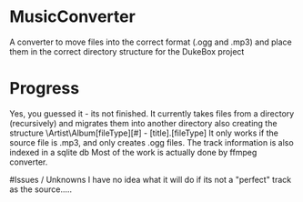 # MusicConverter
A converter to move files into the correct format (.ogg and .mp3) and place them in the correct directory structure for the DukeBox project

# Progress
Yes, you guessed it - its not finished.
It currently takes files from a directory (recursively) and migrates them into another directory also creating the structure <directory>\Artist\Album\[fileType]\[#] - [title].[fileType]
It only works if the source file is .mp3, and only creates .ogg files.
The track information is also indexed in a sqlite db
Most of the work is actually done by ffmpeg converter.

#Issues / Unknowns
I have no idea what it will do if its not a "perfect" track as the source.....

